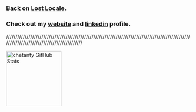 ### Back on [Lost Locale](https://www.lostlocale.com/).

### Check out my [website](https://chetantyagi.com/) and [linkedin](https://www.linkedin.com/in/chetantyagi06/) profile.
////////////////////////////////////////////////////////////////////////////////////////////////////////////////////////////////////////////
<!--
**chetanty/chetanty** is a ✨ _special_ ✨ repository because its `README.md` (this file) appears on your GitHub profile.

Here are some ideas to get you started:

- 🔭 I’m currently working on ...
- 🌱 I’m currently learning ...
- 👯 I’m looking to collaborate on ...
- 🤔 I’m looking for help with ...
- 💬 Ask me about ...
- 📫 How to reach me: ...
- 😄 Pronouns: ...
- ⚡ Fun fact: ...
-->

<div>
<img src="https://stats-54r4.vercel.app/api?username=chetanty&show_icons=true&title_color=434d58&icon_color=434d58&text_color=434d58&bg_color=ffc30bb3" alt="chetanty GitHub Stats" height="150px"/>
</div>
